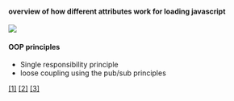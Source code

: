 #### overview of how different attributes work for loading javascript

![](https://developer.mozilla.org/en-US/docs/Learn/JavaScript/First_steps/What_is_JavaScript/async-defer.jpg)


#### OOP principles 

- Single responsibility principle
- loose coupling using the pub/sub principles

[[1]](https://www.theodinproject.com/lessons/node-path-javascript-oop-principles#single-responsibility) [[2]](https://www.ayweb.dev/blog/building-a-house-from-the-inside-out) [[3]](https://sandimetz.com/products)
